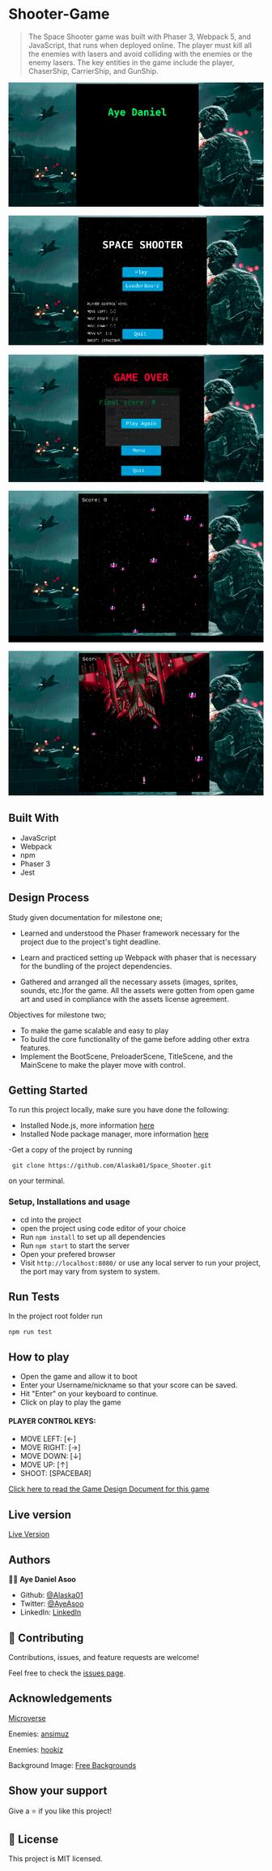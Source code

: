 # Shooter-Game

> The Space Shooter game was built with Phaser 3,  Webpack 5, and JavaScript, that runs when deployed online.  The player must kill all the enemies with lasers and avoid colliding with the enemies or the enemy lasers. The key entities in the game include the player, ChaserShip, CarrierShip, and GunShip.

![screenshot](/src/assets/img/game1.png)

![screenshot](/src/assets/img/game2.png)

![screenshot](/src/assets/img/game3.png)

![screenshot](/src/assets/img/game4.png)

![screenshot](/src/assets/img/game5.png)

## Built With

- JavaScript
- Webpack
- npm
- Phaser 3
- Jest

## Design Process
  Study given documentation for milestone one;

 * Learned and understood the Phaser framework necessary for the project due to the project's tight deadline. 

 * Learn and practiced setting up Webpack with phaser that is necessary for the bundling of the project dependencies.

 * Gathered and arranged all the necessary assets (images, sprites, sounds, etc.)for the game. All the assets were gotten from open game art and used in compliance with the assets license agreement. 

  Objectives for milestone two;

 * To make the game scalable and easy to play
 * To build the core functionality of the game before adding other extra features.
 * Implement the BootScene, PreloaderScene, TitleScene, and the MainScene to make the player move with control.



## Getting Started

To run this project locally, make sure you have done the following:

- Installed Node.js, more information [here](https://nodejs.org/en/)
- Installed Node package manager, more information [here](https://docs.npmjs.com/about-npm)

-Get a copy of the project by running 
```
 git clone https://github.com/Alaska01/Space_Shooter.git

```
on your terminal.

### Setup, Installations and usage

- cd into the project
- open the project using code editor of your choice
- Run `npm install` to set up all dependencies
- Run `npm start` to start the server
- Open your prefered browser
- Visit `http://localhost:8080/` or use any local server to run your project, the port may vary from system to system.


## Run Tests

In the project root folder run

```
npm run test

```

## How to play
- Open the game and allow it to boot
- Enter your Username/nickname so that your score can be saved.
- Hit "Enter" on your keyboard to continue.
- Click on play to play the game

#### PLAYER CONTROL KEYS:
 * MOVE LEFT: [←]
 * MOVE RIGHT: [→]
 * MOVE DOWN: [↓]
 * MOVE UP: [↑]
 * SHOOT: [SPACEBAR]

[Click here to read the Game Design Document for this game](GDD.md)

## Live version

 [Live Version](https://xyx.app/)


## Authors

👨‍💻 **Aye Daniel Asoo**

* Github: [@Alaska01](https://github.com/Alaska01)
*  Twitter: [@AyeAsoo](https://twitter.com/AyeAsoo)
* LinkedIn: [LinkedIn](https://www.linkedin.com/in/daniel-asoo-aye/)

## 🤝 Contributing

Contributions, issues, and feature requests are welcome!

Feel free to check the [issues page](https://github.com/Alaska01/Space_Shooter/issues).



## Acknowledgements

[Microverse](https://www.microverse.org/)

Enemies: [ansimuz](https://opengameart.org/content/space-ship-shooter-pixel-art-assets) 

Enemies: [hookiz](https://opengameart.org/content/ship-space-0)


Background Image: [Free Backgrounds](https://wallpaperaccess.com/full-military-battle)


## Show your support

Give a ⭐️ if you like this project!

## 📝 License

This project is MIT licensed.
